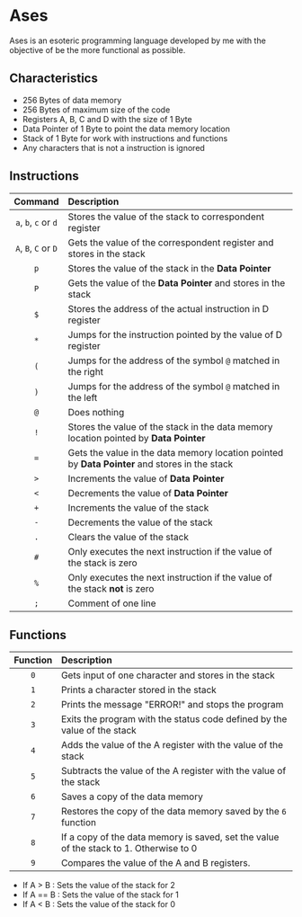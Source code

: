 # Ases
Ases is an esoteric programming language developed by me with the objective of be the more functional as possible.


## Characteristics
* 256 Bytes of data memory
* 256 Bytes of maximum size of the code
* Registers A, B, C and D with the size of 1 Byte
* Data Pointer of 1 Byte to point the data memory location
* Stack of 1 Byte for work with instructions and functions
* Any characters that is not a instruction is ignored

## Instructions
|        Command       | Description                                                                                    |
|         :---:        | :---                                                                                           |
| `a`, `b`, `c` or `d` | Stores the value of the stack to correspondent register                                        |
| `A`, `B`, `C` or `D` | Gets the value of the correspondent register and stores in the stack                           |
|         `p`          | Stores the value of the stack in the **Data Pointer**                                          |
|         `P`          | Gets the value of the **Data Pointer** and stores in the stack                                 |
|         `$`          | Stores the address of the actual instruction in D register                                     |
|         `*`          | Jumps for the instruction pointed by the value of D register                                   |
|         `(`          | Jumps for the address of the symbol `@` matched in the right                                   |
|         `)`          | Jumps for the address of the symbol `@` matched in the left                                    |
|         `@`          | Does nothing                                                                                   |
|         `!`          | Stores the value of the stack in the data memory location pointed by **Data Pointer**          |
|         `=`          | Gets the value in the data memory location pointed by **Data Pointer** and stores in the stack |
|         `>`          | Increments the value of **Data Pointer**                                                       |
|         `<`          | Decrements the value of **Data Pointer**                                                       |
|         `+`          | Increments the value of the stack                                                              |
|         `-`          | Decrements the value of the stack                                                              |
|         `.`          | Clears the value of the stack                                                                  |
|         `#`          | Only executes the next instruction if the value of the stack is zero                           |
|         `%`          | Only executes the next instruction if the value of the stack **not** is zero                   |
|         `;`          | Comment of one line                                                                            |

## Functions
| Function | Description |
|  :---:   | :---        |
|   `0`    | Gets input of one character and stores in the stack |
|   `1`    | Prints a character stored in the stack        |
|   `2`    | Prints the message "ERROR!" and stops the program |
|   `3`    | Exits the program with the status code defined by the value of the stack |
|   `4`    | Adds the value of the A register with the value of the stack |
|   `5`    | Subtracts the value of the A register with the value of the stack |
|   `6`    | Saves a copy of the data memory |
|   `7`    | Restores the copy of the data memory saved by the `6` function |
|   `8`    | If a copy of the data memory is saved, set the value of the stack to 1. Otherwise to 0 |
|   `9`    | Compares the value of the A and B registers. |
* If A > B  : Sets the value of the stack for 2  
* If A == B : Sets the value of the stack for 1  
* If A < B  : Sets the value of the stack for 0
